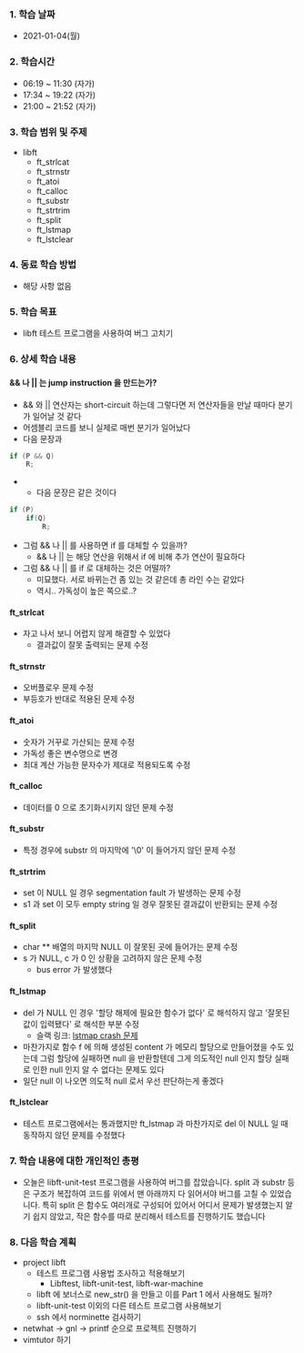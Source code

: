 ### 1. 학습 날짜

- 2021-01-04(월)

### 2. 학습시간

- 06:19 ~ 11:30 (자가)
- 17:34 ~ 19:22 (자가)
- 21:00 ~ 21:52 (자가)

### 3. 학습 범위 및 주제

- libft
  - ft\_strlcat
  - ft\_strnstr
  - ft\_atoi
  - ft\_calloc
  - ft\_substr
  - ft\_strtrim
  - ft\_split
  - ft\_lstmap
  - ft\_lstclear

### 4. 동료 학습 방법

- 해당 사항 없음

### 5. 학습 목표

- libft 테스트 프로그램을 사용하여 버그 고치기

### 6. 상세 학습 내용

#### && 나 || 는 jump instruction 을 만드는가?

- && 와 || 연산자는 short-circuit 하는데 그렇다면 저 연산자들을 만날 때마다 분기가 일어날 것 같다
- 어셈블리 코드를 보니 실제로 매번 분기가 일어났다
- 다음 문장과

```c
if (P && Q)
    R;
```

- - 다음 문장은 같은 것이다

```c
if (P)
    if(Q)
        R;
```

- 그럼 && 나 || 를 사용하면 if 를 대체할 수 있을까?
  - && 나 || 는 해당 연산을 위해서 if 에 비해 추가 연산이 필요하다
- 그럼 && 나 || 를 if 로 대체하는 것은 어떨까?
  - 미묘했다. 서로 바뀌는건 좀 있는 것 같은데 총 라인 수는 같았다
  - 역시.. 가독성이 높은 쪽으로..?

#### ft\_strlcat

- 자고 나서 보니 어렵지 않게 해결할 수 있었다
  - 결과값이 잘못 출력되는 문제 수정

#### ft\_strnstr

- 오버플로우 문제 수정
- 부등호가 반대로 적용된 문제 수정

#### ft\_atoi

- 숫자가 거꾸로 가산되는 문제 수정
- 가독성 좋은 변수명으로 변경
- 최대 계산 가능한 문자수가 제대로 적용되도록 수정

#### ft\_calloc

- 데이터를 0 으로 초기화시키지 않던 문제 수정

#### ft\_substr

- 특정 경우에 substr 의 마지막에 '\0' 이 들어가지 않던 문제 수정

#### ft\_strtrim

- set 이 NULL 일 경우 segmentation fault 가 발생하는 문제 수정
- s1 과 set 이 모두 empty string 일 경우 잘못된 결과값이 반환되는 문제 수정

#### ft\_split

- char \*\* 배열의 마지막 NULL 이 잘못된 곳에 들어가는 문제 수정
- s 가 NULL, c 가 0 인 상황을 고려하지 않은 문제 수정
  - bus error 가 발생했다

#### ft\_lstmap

- del 가 NULL 인 경우 '할당 해제에 필요한 함수가 없다' 로 해석하지 않고 '잘못된 값이 입력됐다' 로 해석한 부분 수정
  - 슬랙 링크: [<u>lstmap crash 문제</u>](https://42born2code.slack.com/archives/CU6MU5TB7/p1603091183477500)
- 마찬가지로 함수 f 에 의해 생성된 content 가 메모리 할당으로 만들어졌을 수도 있는데 그럼 할당에 실패하면 null 을 반환할텐데 그게 의도적인 null 인지 할당 실패로 인한 null 인지 알 수 없다는 문제도 있다
- 일단 null 이 나오면 의도적 null 로서 우선 판단하는게 좋겠다

#### ft\_lstclear

- 테스트 프로그램에서는 통과했지만 ft\_lstmap 과 마찬가지로 del 이 NULL 일 때 동작하지 않던 문제를 수정했다

### 7. 학습 내용에 대한 개인적인 총평

- 오늘은 libft-unit-test 프로그램을 사용하여 버그를 잡았습니다. split 과 substr 등은 구조가 복잡하여 코드를 위에서 맨 아래까지 다 읽어서야 버그를 고칠 수 있었습니다. 특히 split 은 함수도 여러개로 구성되어 있어서 어디서 문제가 발생했는지 알기 쉽지 않았고, 작은 함수를 따로 분리해서 테스트를 진행하기도 했습니다

### 8. 다음 학습 계획

- project libft
  - 테스트 프로그램 사용법 조사하고 적용해보기
    - Libftest, libft-unit-test, libft-war-machine
  - libft 에 보너스로 new\_str() 을 만들고 이를 Part 1 에서 사용해도 될까?
  - libft-unit-test 이외의 다른 테스트 프로그램 사용해보기
  - ssh 에서 norminette 검사하기
- netwhat -> gnl -> printf 순으로 프로젝트 진행하기
- vimtutor 하기
